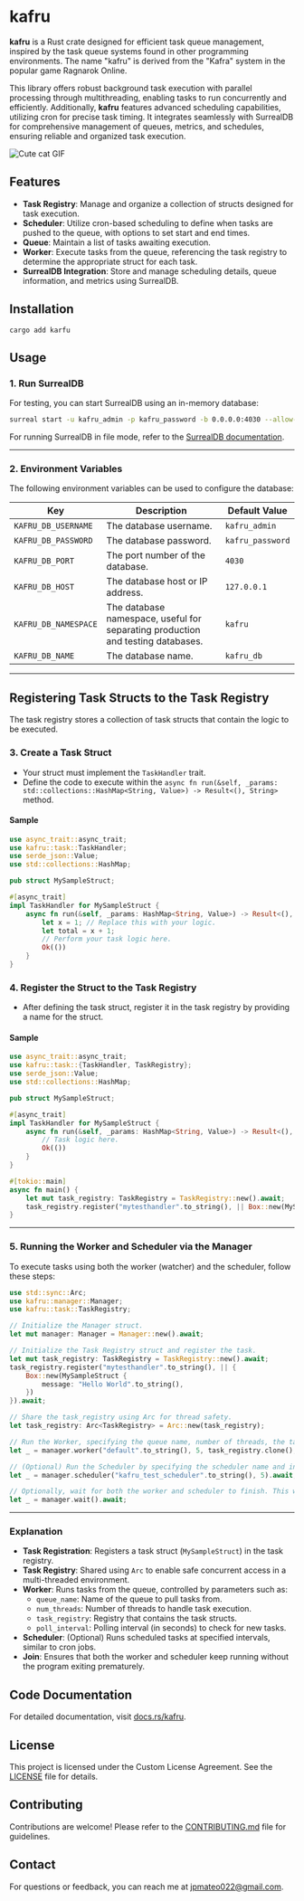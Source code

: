 # kafru

**kafru** is a Rust crate designed for efficient task queue management, inspired by the task queue systems found in other programming environments. The name "kafru" is derived from the "Kafra" system in the popular game Ragnarok Online. 

This library offers robust background task execution with parallel processing through multithreading, enabling tasks to run concurrently and efficiently. Additionally, **kafru** features advanced scheduling capabilities, utilizing cron for precise task timing. It integrates seamlessly with SurrealDB for comprehensive management of queues, metrics, and schedules, ensuring reliable and organized task execution.

![Cute cat GIF](kafru-overview.gif)

## Features

- **Task Registry**: Manage and organize a collection of structs designed for task execution.
- **Scheduler**: Utilize cron-based scheduling to define when tasks are pushed to the queue, with options to set start and end times.
- **Queue**: Maintain a list of tasks awaiting execution.
- **Worker**: Execute tasks from the queue, referencing the task registry to determine the appropriate struct for each task.
- **SurrealDB Integration**: Store and manage scheduling details, queue information, and metrics using SurrealDB.

## Installation

```
cargo add karfu
```

## Usage

### 1. Run SurrealDB

For testing, you can start SurrealDB using an in-memory database:

```bash
surreal start -u kafru_admin -p kafru_password -b 0.0.0.0:4030 --allow-all memory
```

For running SurrealDB in file mode, refer to the [SurrealDB documentation](https://surrealdb.com/docs/surrealdb/introduction/start).

---

### 2. Environment Variables

The following environment variables can be used to configure the database:

| Key                  | Description                                                   | Default Value      |
|----------------------|---------------------------------------------------------------|--------------------|
| `KAFRU_DB_USERNAME`  | The database username.                                         | `kafru_admin`      |
| `KAFRU_DB_PASSWORD`  | The database password.                                         | `kafru_password`   |
| `KAFRU_DB_PORT`      | The port number of the database.                               | `4030`             |
| `KAFRU_DB_HOST`      | The database host or IP address.                               | `127.0.0.1`        |
| `KAFRU_DB_NAMESPACE` | The database namespace, useful for separating production and testing databases. | `kafru`            |
| `KAFRU_DB_NAME`      | The database name.                                             | `kafru_db`         |

---

## Registering Task Structs to the Task Registry

The task registry stores a collection of task structs that contain the logic to be executed.

### 3. Create a Task Struct

- Your struct must implement the `TaskHandler` trait.
- Define the code to execute within the `async fn run(&self, _params: std::collections::HashMap<String, Value>) -> Result<(), String>` method.

#### Sample

```rust
use async_trait::async_trait;
use kafru::task::TaskHandler;
use serde_json::Value;
use std::collections::HashMap;

pub struct MySampleStruct;

#[async_trait]
impl TaskHandler for MySampleStruct {
    async fn run(&self, _params: HashMap<String, Value>) -> Result<(), String> {
        let x = 1; // Replace this with your logic.
        let total = x + 1;
        // Perform your task logic here.
        Ok(())
    }
}
```

### 4. Register the Struct to the Task Registry

- After defining the task struct, register it in the task registry by providing a name for the struct.

#### Sample

```rust
use async_trait::async_trait;
use kafru::task::{TaskHandler, TaskRegistry};
use serde_json::Value;
use std::collections::HashMap;

pub struct MySampleStruct;

#[async_trait]
impl TaskHandler for MySampleStruct {
    async fn run(&self, _params: HashMap<String, Value>) -> Result<(), String> {
        // Task logic here.
        Ok(())
    }
}

#[tokio::main]
async fn main() {
    let mut task_registry: TaskRegistry = TaskRegistry::new().await;
    task_registry.register("mytesthandler".to_string(), || Box::new(MySampleStruct)).await;
}
```

---

### 5. Running the Worker and Scheduler via the Manager

To execute tasks using both the worker (watcher) and the scheduler, follow these steps:

```rust
use std::sync::Arc;
use kafru::manager::Manager;
use kafru::task::TaskRegistry;

// Initialize the Manager struct.
let mut manager: Manager = Manager::new().await;

// Initialize the Task Registry struct and register the task.
let mut task_registry: TaskRegistry = TaskRegistry::new().await;
task_registry.register("mytesthandler".to_string(), || {
    Box::new(MySampleStruct {
        message: "Hello World".to_string(),
    })
}).await;

// Share the task_registry using Arc for thread safety.
let task_registry: Arc<TaskRegistry> = Arc::new(task_registry);

// Run the Worker, specifying the queue name, number of threads, the task registry, and task poll interval (in seconds).
let _ = manager.worker("default".to_string(), 5, task_registry.clone(), 15).await;

// (Optional) Run the Scheduler by specifying the scheduler name and interval (in seconds).
let _ = manager.scheduler("kafru_test_scheduler".to_string(), 5).await;

// Optionally, wait for both the worker and scheduler to finish. This will prevent the function from exiting prematurely.
let _ = manager.wait().await;
```

---

### Explanation

- **Task Registration**: Registers a task struct (`MySampleStruct`) in the task registry.
- **Task Registry**: Shared using `Arc` to enable safe concurrent access in a multi-threaded environment.
- **Worker**: Runs tasks from the queue, controlled by parameters such as:
  - `queue_name`: Name of the queue to pull tasks from.
  - `num_threads`: Number of threads to handle task execution.
  - `task_registry`: Registry that contains the task structs.
  - `poll_interval`: Polling interval (in seconds) to check for new tasks.
- **Scheduler**: (Optional) Runs scheduled tasks at specified intervals, similar to cron jobs.
- **Join**: Ensures that both the worker and scheduler keep running without the program exiting prematurely.


## Code Documentation

For detailed documentation, visit [docs.rs/kafru](https://docs.rs/kafru).

## License

This project is licensed under the Custom License Agreement. See the [LICENSE](LICENSE) file for details.

## Contributing

Contributions are welcome! Please refer to the [CONTRIBUTING.md](CONTRIBUTING.md) file for guidelines.

## Contact

For questions or feedback, you can reach me at [jpmateo022@gmail.com](mailto:jpmateo022@gmail.com).